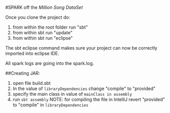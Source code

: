 #SPARK off the  *Million Song DataSet*

Once you clone the project do:

1. from within the root folder run "sbt"
2. from within sbt run "update"
3. from within sbt run "eclipse"

The sbt eclipse command makes sure your project can now be correctly imported into eclipse IDE.

All spark logs are going into the spark.log.

##Creating JAR:

1. open file build.sbt
2. In the value of `libraryDependencies` change "compile" to "provided"
3. specify the main class in value of `mainClass in assembly`
4. run `sbt assembly` 
  NOTE: for compiling the file in IntelliJ revert "provided" to "compile" in `libraryDependencies`
